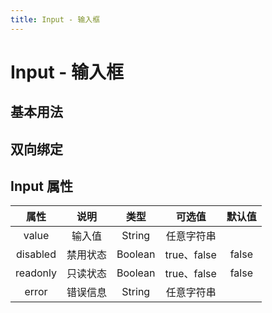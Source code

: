 ```yaml
---
title: Input - 输入框
---
```

# Input - 输入框

## 基本用法
<ClientOnly>
<input-demos></input-demos>
</ClientOnly>

## 双向绑定
<ClientOnly>
<input-bind-demos></input-bind-demos>
</ClientOnly>

## Input 属性

|   属性   |   说明   |  类型   |   可选值    | 默认值 |
| :------: | :------: | :-----: | :---------: | :----: |
|  value   |  输入值  | String  | 任意字符串  |        |
| disabled | 禁用状态 | Boolean | true、false | false  |
| readonly | 只读状态 | Boolean | true、false | false  |
|  error   | 错误信息 | String  | 任意字符串  |        |

